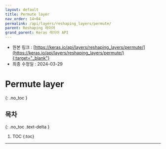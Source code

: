 ```yaml
---
layout: default
title: Permute layer
nav_order: 14+04
permalink: /api/layers/reshaping_layers/permute/
parent: Reshaping 레이어
grand_parent: Keras 레이어 API
---
```


* 원본 링크 : [https://keras.io/api/layers/reshaping_layers/permute/](https://keras.io/api/layers/reshaping_layers/permute/){:target="_blank"}
* 최종 수정일 : 2024-03-29

# Permute layer
{: .no_toc }

## 목차
{: .no_toc .text-delta }

1. TOC
{:toc}

---
